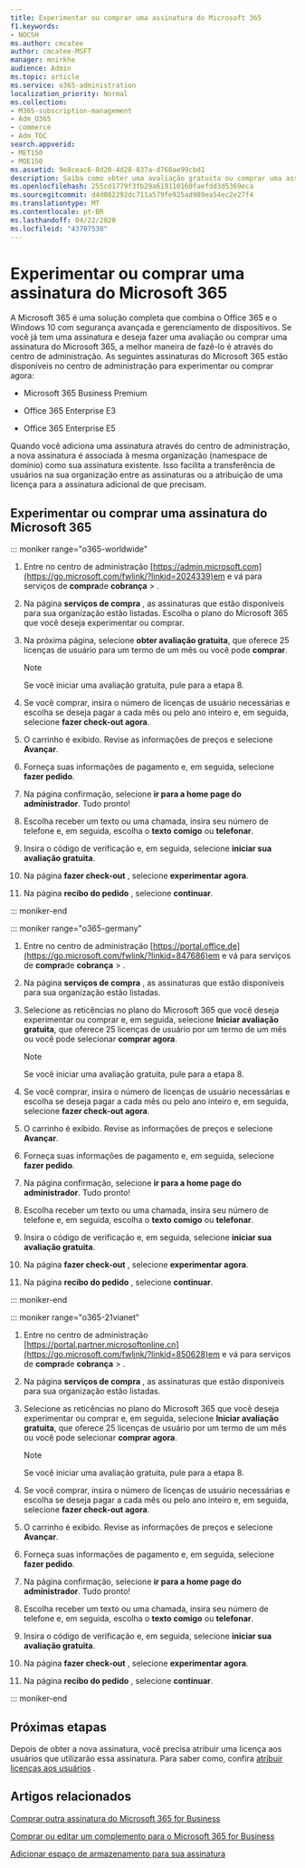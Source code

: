```yaml
---
title: Experimentar ou comprar uma assinatura do Microsoft 365
f1.keywords:
- NOCSH
ms.author: cmcatee
author: cmcatee-MSFT
manager: mnirkhe
audience: Admin
ms.topic: article
ms.service: o365-administration
localization_priority: Normal
ms.collection:
- M365-subscription-management
- Adm_O365
- commerce
- Adm_TOC
search.appverid:
- MET150
- MOE150
ms.assetid: 9e8ceac6-8d20-4d28-837a-d766ae99cbd1
description: Saiba como obter uma avaliação gratuita ou comprar uma assinatura para o Microsoft 365.
ms.openlocfilehash: 255cd1779f3fb29a619110160faefdd3d5369eca
ms.sourcegitcommit: d4d082292dc711a579fe925ad989ea54ec2e27f4
ms.translationtype: MT
ms.contentlocale: pt-BR
ms.lasthandoff: 04/22/2020
ms.locfileid: "43707530"
---
```

# <a name="try-or-buy-a-microsoft-365-subscription"></a>Experimentar ou comprar uma assinatura do Microsoft 365

A Microsoft 365 é uma solução completa que combina o Office 365 e o Windows 10 com segurança avançada e gerenciamento de dispositivos. Se você já tem uma assinatura e deseja fazer uma avaliação ou comprar uma assinatura do Microsoft 365, a melhor maneira de fazê-lo é através do centro de administração. As seguintes assinaturas do Microsoft 365 estão disponíveis no centro de administração para experimentar ou comprar agora:
  
- Microsoft 365 Business Premium

- Office 365 Enterprise E3

- Office 365 Enterprise E5

Quando você adiciona uma assinatura através do centro de administração, a nova assinatura é associada à mesma organização (namespace de domínio) como sua assinatura existente. Isso facilita a transferência de usuários na sua organização entre as assinaturas ou a atribuição de uma licença para a assinatura adicional de que precisam.
  
## <a name="try-or-buy-a-microsoft-365-subscription"></a>Experimentar ou comprar uma assinatura do Microsoft 365

::: moniker range="o365-worldwide"


1. Entre no centro de administração [https://admin.microsoft.com](https://go.microsoft.com/fwlink/?linkid=2024339)em e vá para serviços de **compra**de **cobrança** \> .

2. Na página **serviços de compra** , as assinaturas que estão disponíveis para sua organização estão listadas. Escolha o plano do Microsoft 365 que você deseja experimentar ou comprar.

3. Na próxima página, selecione **obter avaliação gratuita**, que oferece 25 licenças de usuário para um termo de um mês ou você pode **comprar**.

    > [!NOTE]
    > Se você iniciar uma avaliação gratuita, pule para a etapa 8.
  
4. Se você comprar, insira o número de licenças de usuário necessárias e escolha se deseja pagar a cada mês ou pelo ano inteiro e, em seguida, selecione **fazer check-out agora**.

5. O carrinho é exibido. Revise as informações de preços e selecione **Avançar**.

6. Forneça suas informações de pagamento e, em seguida, selecione **fazer pedido**.

7. Na página confirmação, selecione **ir para a home page do administrador**. Tudo pronto!

8. Escolha receber um texto ou uma chamada, insira seu número de telefone e, em seguida, escolha o **texto comigo** ou **telefonar**.

9. Insira o código de verificação e, em seguida, selecione **iniciar sua avaliação gratuita**.

10. Na página **fazer check-out** , selecione **experimentar agora**.

11. Na página **recibo do pedido** , selecione **continuar**.


::: moniker-end

::: moniker range="o365-germany"
1. Entre no centro de administração [https://portal.office.de](https://go.microsoft.com/fwlink/?linkid=847686)em e vá para serviços de **compra**de **cobrança** \> .

2. Na página **serviços de compra** , as assinaturas que estão disponíveis para sua organização estão listadas. 

3. Selecione as reticências no plano do Microsoft 365 que você deseja experimentar ou comprar e, em seguida, selecione **Iniciar avaliação gratuita**, que oferece 25 licenças de usuário por um termo de um mês ou você pode selecionar **comprar agora**.

    > [!NOTE]
    > Se você iniciar uma avaliação gratuita, pule para a etapa 8.
  
4. Se você comprar, insira o número de licenças de usuário necessárias e escolha se deseja pagar a cada mês ou pelo ano inteiro e, em seguida, selecione **fazer check-out agora**.

5. O carrinho é exibido. Revise as informações de preços e selecione **Avançar**.

6. Forneça suas informações de pagamento e, em seguida, selecione **fazer pedido**.

7. Na página confirmação, selecione **ir para a home page do administrador**. Tudo pronto!

8. Escolha receber um texto ou uma chamada, insira seu número de telefone e, em seguida, escolha o **texto comigo** ou **telefonar**.

9. Insira o código de verificação e, em seguida, selecione **iniciar sua avaliação gratuita**.

10. Na página **fazer check-out** , selecione **experimentar agora**.

11. Na página **recibo do pedido** , selecione **continuar**.

::: moniker-end

::: moniker range="o365-21vianet"
1. Entre no centro de administração [https://portal.partner.microsoftonline.cn](https://go.microsoft.com/fwlink/?linkid=850628)em e vá para serviços de **compra**de **cobrança** \> .

2. Na página **serviços de compra** , as assinaturas que estão disponíveis para sua organização estão listadas. 

3. Selecione as reticências no plano do Microsoft 365 que você deseja experimentar ou comprar e, em seguida, selecione **Iniciar avaliação gratuita**, que oferece 25 licenças de usuário por um termo de um mês ou você pode selecionar **comprar agora**.

    > [!NOTE]
    > Se você iniciar uma avaliação gratuita, pule para a etapa 8.
  
4. Se você comprar, insira o número de licenças de usuário necessárias e escolha se deseja pagar a cada mês ou pelo ano inteiro e, em seguida, selecione **fazer check-out agora**.

5. O carrinho é exibido. Revise as informações de preços e selecione **Avançar**.

6. Forneça suas informações de pagamento e, em seguida, selecione **fazer pedido**.

7. Na página confirmação, selecione **ir para a home page do administrador**. Tudo pronto!

8. Escolha receber um texto ou uma chamada, insira seu número de telefone e, em seguida, escolha o **texto comigo** ou **telefonar**.

9. Insira o código de verificação e, em seguida, selecione **iniciar sua avaliação gratuita**.

10. Na página **fazer check-out** , selecione **experimentar agora**.

11. Na página **recibo do pedido** , selecione **continuar**.

::: moniker-end


## <a name="next-steps"></a>Próximas etapas

Depois de obter a nova assinatura, você precisa atribuir uma licença aos usuários que utilizarão essa assinatura. Para saber como, confira [atribuir licenças aos usuários](../admin/manage/assign-licenses-to-users.md) .

## <a name="related-articles"></a>Artigos relacionados

[Comprar outra assinatura do Microsoft 365 for Business](buy-another-subscription.md)

[Comprar ou editar um complemento para o Microsoft 365 for Business](buy-or-edit-an-add-on.md)

[Adicionar espaço de armazenamento para sua assinatura](add-storage-space.md)

